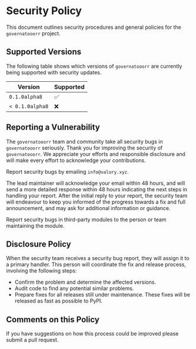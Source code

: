 # Security Policy

This document outlines security procedures and general policies for the `governatooorr` project.

## Supported Versions

The following table shows which versions of `governatooorr` are currently being supported with security updates.

| Version         | Supported          |
|-----------------|--------------------|
| `0.1.0alpha8`   | :white_check_mark: |
| `< 0.1.0alpha8` | :x:                |

## Reporting a Vulnerability

The `governatooorr` team and community take all security bugs in `governatooorr` seriously. Thank you for improving the security of `governatooorr`. We appreciate your efforts and responsible disclosure and will make every effort to acknowledge your contributions.

Report security bugs by emailing `info@valory.xyz`.

The lead maintainer will acknowledge your email within 48 hours, and will send a more detailed response within 48 hours indicating the next steps in handling your report. After the initial reply to your report, the security team will endeavour to keep you informed of the progress towards a fix and full announcement, and may ask for additional information or guidance.

Report security bugs in third-party modules to the person or team maintaining the module.

## Disclosure Policy

When the security team receives a security bug report, they will assign it to a primary handler. This person will coordinate the fix and release process, involving the following steps:

- Confirm the problem and determine the affected versions.
- Audit code to find any potential similar problems.
- Prepare fixes for all releases still under maintenance. These fixes will be released as fast as possible to PyPI.

## Comments on this Policy

If you have suggestions on how this process could be improved please submit a pull request.

